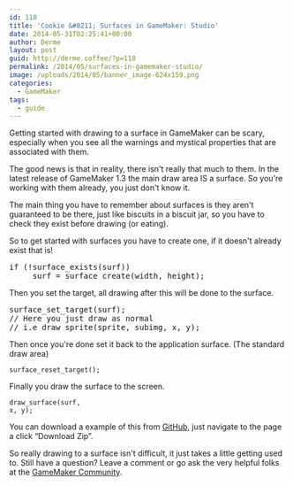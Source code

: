 ```yaml
---
id: 118
title: 'Cookie &#8211; Surfaces in GameMaker: Studio'
date: 2014-05-31T02:25:41+00:00
author: Derme
layout: post
guid: http://derme.coffee/?p=118
permalink: /2014/05/surfaces-in-gamemaker-studio/
image: /uploads/2014/05/banner_image-624x159.png
categories:
  - GameMaker
tags:
  - guide
---
```

Getting started with drawing to a surface in GameMaker can be scary, especially when you see all the warnings and mystical properties that are associated with them.

The good news is that in reality, there isn't really that much to them. In the latest release of GameMaker 1.3 the main draw area IS a surface. So you're working with them already, you just don't know it.

The main thing you have to remember about surfaces is they aren't guaranteed to be there, just like biscuits in a biscuit jar, so you have to check they exist before drawing (or eating).

So to get started with surfaces you have to create one, if it doesn't already exist that is!

<pre class="EnlighterJSRAW" data-enlighter-language="c">if (!surface_exists(surf))
     surf = surface_create(width, height);
</pre>

Then you set the target, all drawing after this will be done to the surface.

<pre class="EnlighterJSRAW" data-enlighter-language="c">surface_set_target(surf);
// Here you just draw as normal
// i.e draw_sprite(sprite, subimg, x, y);
</pre>

Then once you're done set it back to the application surface. (The standard draw area)

<code class="EnlighterJSRAW" data-enlighter-language="c">surface_reset_target();‏</code>

Finally you draw the surface to the screen.

<code class="EnlighterJSRAW" data-enlighter-language="c">draw_surface(surf, x, y);</code>

You can download a example of this from [GitHub](https://github.com/derme302/gms-guide-surfaces), just navigate to the page a click &#8220;Download Zip&#8221;.

So really drawing to a surface isn't difficult, it just takes a little getting used to. Still have a question? Leave a comment or go ask the very helpful folks at the [GameMaker Community](http://gmc.yoyogames.com/index.php?showforum=2).
